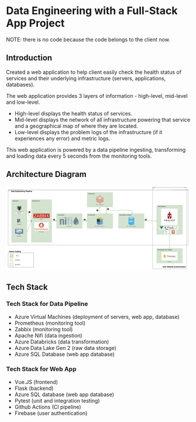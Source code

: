 # Data Engineering with a Full-Stack App Project

NOTE: there is no code because the code belongs to the client now.

## Introduction

Created a web application to help client easily check the health status of services and their underlying infrastructure (servers, applications, databases).

The web application provides 3 layers of information -
high-level, mid-level and low-level.

- High-level displays the health status of services.
- Mid-level displays the network of all infrastructure powering that service and a geographical map of where they are located.
- Low-level displays the problem logs of the infrastructure (if it experiences any error) and metric logs.

This web application is powered by a data pipeline ingesting, transforming and loading data every 5 seconds from the monitoring tools.

## Architecture Diagram

<img src="ArchitectureDiagram.png">

## Tech Stack

### Tech Stack for Data Pipeline

- Azure Virtual Machines (deployment of servers, web app, database)
- Prometheus (monitoring tool)
- Zabbix (monitoring tool)
- Apache Nifi (data ingestion)
- Azure Databricks (data transformation)
- Azure Data Lake Gen 2 (raw data storage)
- Azure SQL Database (web app database)

### Tech Stack for Web App

- Vue.JS (frontend)
- Flask (backend)
- Azure SQL database (web app database)
- Pytest (unit and integration testing)
- Github Actions (CI pipeline)
- Firebase (user authentication)
